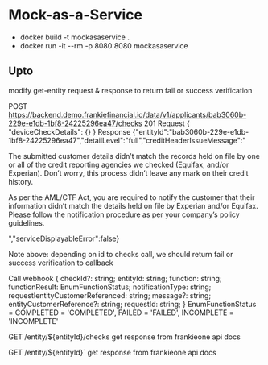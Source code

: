 # Mock-as-a-Service
* docker build -t mockasaservice .
* docker run -it --rm -p 8080:8080 mockasaservice

## Upto
modify get-entity request & response to return fail or success verification

POST https://backend.demo.frankiefinancial.io/data/v1/applicants/bab3060b-229e-e1db-1bf8-24225296ea47/checks
201
Request
{
  "deviceCheckDetails": {}
}
Response
{"entityId":"bab3060b-229e-e1db-1bf8-24225296ea47","detailLevel":"full","creditHeaderIssueMessage":"<p>The submitted customer details didn’t match the records held on file by one or all of the credit reporting agencies we checked (Equifax, and/or Experian). Don’t worry, this process didn’t leave any mark on their credit history.</p><p>As per the AML/CTF Act, you are required to notify the customer that their information didn’t match the details held on file by Experian and/or Equifax. Please follow the notification procedure as per your company’s policy guidelines.</p>","serviceDisplayableError":false}

Note above: depending on id to checks call, we should return fail or success verification to callback

Call webhook
{
   checkId?: string;
  entityId: string;
  function: string;
  functionResult: EnumFunctionStatus;
  notificationType: string;
  requestIentityCustomerReferenced: string;
  message?: string;
  entityCustomerReference?: string;
  requestId: string;
}
EnumFunctionStatus =
 COMPLETED = 'COMPLETED',
    FAILED = 'FAILED',
    INCOMPLETE = 'INCOMPLETE'


GET /entity/${entityId}/checks
get response from frankieone api docs

GET /entity/${entityId}`
get response from frankieone api docs

